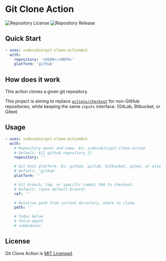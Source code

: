 # Git Clone Action

![Repository License](https://img.shields.io/github/license/sudosubin/git-clone-action)
![Repository Release](https://img.shields.io/github/v/release/sudosubin/git-clone-action)

## Quick Start

```yml
- uses: sudosubin/git-clone-action@v1
  with:
    repository: '<USER>/<REPO>'
    platform: 'github'
```

## How does it work

This action clones a given git repository.

This project is aiming to replace [`actions/checkout`](https://github.com/actions/checkout) for non-GitHub repositories, while keeping the same `inputs` interface. (GitLab, Bitbucket, or Gitee)

## Usage

```yml
- uses: sudosubin/git-clone-action@v1
  with:
    # Repository owner and name. Ex: sudosubin/git-clone-action
    # Default: ${{ github.repository }}
    repository: ''

    # Git host platform. Ex: github, gitlab, bitbucket, gitee, or else (git.suckless.org, ...)
    # Default: 'github'
    platform: ''

    # Git branch, tag, or specific commit SHA to checkout.
    # Default: (auto default branch)
    ref: ''

    # Relative path from current directory, where to clone.
    path: ''

    # Todos below
    # fetch-depth
    # submodules
```

## License

Git Clone Action is [MIT Licensed](./LICENSE).
